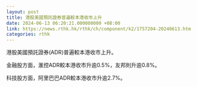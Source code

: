 ```yaml
---
layout: post
title: 港股美國預託證券普遍較本港收市上升
date: 2024-06-13 06:20:21.000000000 +08:00
link: https://news.rthk.hk/rthk/ch/component/k2/1757204-20240613.htm
categories: rthk
---
```


港股美國預託證券(ADR)普遍較本港收市上升。

金融股方面，滙控ADR較本港收市升逾0.5%，友邦則升逾0.8%。

科技股方面，阿里巴巴ADR較本港收市升逾2.7%。
